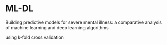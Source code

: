 # ML-DL
Building predictive models for severe mental  illness: a comparative analysis of machine learning  and deep learning algorithms

using k-fold cross validation
